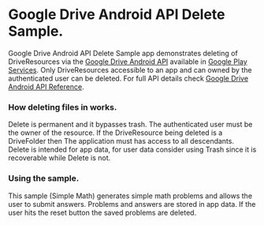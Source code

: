# Google Drive Android API Delete Sample.

Google Drive Android API Delete Sample app demonstrates deleting of
DriveResources via the [Google Drive Android API][1] available in
[Google Play Services][2]. Only DriveResources accessible to an app and
can owned by the authenticated user can be deleted. For full API details
check [Google Drive Android API Reference][3].

### How deleting files in works.
Delete is permanent and it bypasses trash. The authenticated user must be the
owner of the resource. If the DriveResource being deleted is a DriveFolder then
The application must has access to all descendants. Delete is intended for
app data, for user data consider using Trash since it is recoverable while
Delete is not.

### Using the sample.
This sample (Simple Math) generates simple math problems and allows the user
to submit answers. Problems and answers are stored in app data. If the user
hits the reset button the saved problems are deleted.

[1]: https://developers.google.com/drive/android/intro
[2]: http://developer.android.com/google/play-services
[3]: https://developer.android.com/reference/com/google/android/gms/drive/package-summary.html
